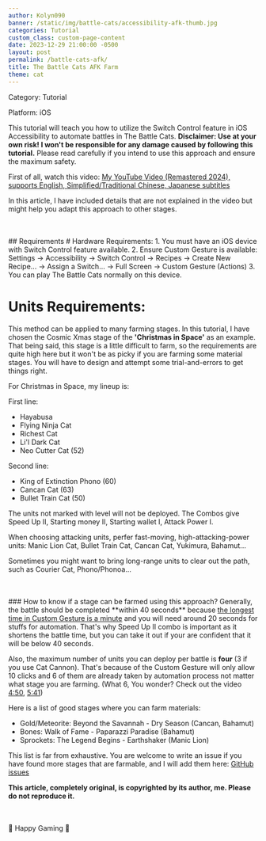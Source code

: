 ```yaml
---
author: Kolyn090
banner: /static/img/battle-cats/accessibility-afk-thumb.jpg
categories: Tutorial
custom_class: custom-page-content
date: 2023-12-29 21:00:00 -0500
layout: post
permalink: /battle-cats-afk/
title: The Battle Cats AFK Farm
theme: cat
---
```

Category: Tutorial


Platform: iOS

This tutorial will teach you how to utilize the Switch Control feature in iOS Accessibility to automate battles in The Battle Cats. **Disclaimer: Use at your own risk! I won't be responsible for any damage caused by following this tutorial.** Please read carefully if you intend to use this approach and ensure the maximum safety.


First of all, watch this video:
[My YouTube Video (Remastered 2024), supports English, Simplified/Traditional Chinese, Japanese subtitles](https://www.youtube.com/watch?v=pwu47d9wgiE)

In this article, I have included details that are not explained in the video but might help you adapt this approach to other stages.

<br>
<br>
## Requirements
# Hardware Requirements: 
1. You must have an iOS device with Switch Control feature available.
2. Ensure Custom Gesture is available: Settings -> Accessibility -> Switch Control -> Recipes -> Create New Recipe... -> Assign a Switch... -> Full Screen -> Custom Gesture (Actions)
3. You can play The Battle Cats normally on this device.

# Units Requirements:
This method can be applied to many farming stages. In this tutorial, I have chosen the Cosmic Xmas stage of the **'Christmas in Space'** as an example. That being said, this stage is a little difficult to farm, so the requirements are quite high here but it won't be as picky if you are farming some material stages. You will have to design and attempt some trial-and-errors to get things right.

For Christmas in Space, my lineup is:

First line:
- Hayabusa
- Flying Ninja Cat
- Richest Cat
- Li'l Dark Cat
- Neo Cutter Cat (52)

Second line: 
- King of Extinction Phono (60)
- Cancan Cat (63)
- Bullet Train Cat (50)

The units not marked with level will not be deployed.
The Combos give Speed Up II, Starting money II, Starting wallet I, Attack Power I.

When choosing attacking units, perfer fast-moving, high-attacking-power units: Manic Lion Cat, Bullet Train Cat, Cancan Cat, Yukimura, Bahamut...

Sometimes you might want to bring long-range units to clear out the path, such as Courier Cat, Phono/Phonoa...

<br>
<br>
### How to know if a stage can be farmed using this approach?
Generally, the battle should be completed **within 40 seconds** because <u>the longest time in Custom Gesture is a minute</u> and you will need around 20 seconds for stuffs for automation. That's why Speed Up II combo is important as it shortens the battle time, but you can take it out if your are confident that it will be below 40 seconds. 

Also, the maximum number of units you can deploy per battle is **four** (3 if you use Cat Cannon). That's because of the Custom Gesture will only allow 10 clicks and 6 of them are already taken by automation process not matter what stage you are farming. (What 6, You wonder? Check out the video [4:50](https://www.youtube.com/watch?v=pwu47d9wgiE&t=4m50s), [5:41](https://www.youtube.com/watch?v=pwu47d9wgiE&t=5m41s))

Here is a list of good stages where you can farm materials:
- Gold/Meteorite: Beyond the Savannah - Dry Season (Cancan, Bahamut)
- Bones: Walk of Fame - Paparazzi Paradise (Bahamut)
- Sprockets: The Legend Begins - Earthshaker (Manic Lion)

This list is far from exhaustive. You are welcome to write an issue if you have found more stages that are farmable, and I will add them here: [GitHub issues](https://github.com/cyberspatula/cyberspatula.github.io/issues)

**This article, completely original, is copyrighted by its author, me. Please do not reproduce it.**


<br>
<br>
 👾 Happy Gaming 👾
